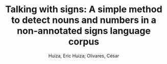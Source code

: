 ---
paperId: 3
author: Huiza, Eric Huiza; Olivares, César
title: "Talking with signs: A simple method to detect nouns and numbers in a non-annotated signs language corpus"
pdf: 3_CameraReady_03.pdf
poster: 3_poster_03.png
pitch: https://youtu.be/3D5Pp1jZtdQ
type: Poster
topic: Action Recognition
category: Full Paper
link: --
conference: cvpr
year: 2021
tags: cvpr-2021
---